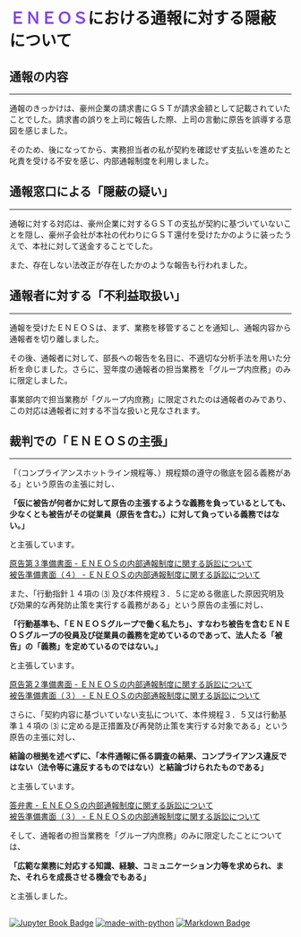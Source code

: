 # <span style="color: #8045e5;"><b>ＥＮＥＯＳ</b></span>における通報に対する隠蔽について

<div class="base">

## 通報の内容
---
通報のきっかけは、豪州企業の請求書にＧＳＴが請求金額として記載されていたことでした。請求書の誤りを上司に報告した際、上司の言動に原告を誤導する意図を感じました。

そのため、後になってから、実務担当者の私が契約を確認せず支払いを進めたと叱責を受ける不安を感じ、内部通報制度を利用しました。

## 通報窓口による「隠蔽の疑い」　
---
通報に対する対応は、豪州企業に対するＧＳＴの支払が契約に基づいていないことを隠し、豪州子会社が本社の代わりにＧＳＴ還付を受けたかのように装ったうえで、本社に対して送金することでした。

また、存在しない法改正が存在したかのような報告も行われました。

## 通報者に対する「不利益取扱い」
---
通報を受けたＥＮＥＯＳは、まず、業務を移管することを通知し、通報内容から通報者を切り離しました。

その後、通報者に対して、部長への報告を名目に、不適切な分析手法を用いた分析を命じました。さらに、翌年度の通報者の担当業務を「グループ内庶務」のみに限定しました。

事業部内で担当業務が「グループ内庶務」に限定されたのは通報者のみであり、この対応は通報者に対する不当な扱いと見なされます。


## 裁判での「ＥＮＥＯＳの主張」
---
「（コンプライアンスホットライン規程等、）規程類の遵守の徹底を図る義務がある」という原告の主張に対し、

**「仮に被告が何者かに対して原告の主張するような義務を負っているとしても、少なくとも被告がその従業員（原告を含む。）に対して負っている義務ではない。」**

と主張しています。

[原告第３準備書面 - ＥＮＥＯＳの内部通報制度に関する訴訟について](https://minnanosaiban.github.io/hotline/2024allegation.html#dai3_111)<br>
[被告準備書面（４） - ＥＮＥＯＳの内部通報制度に関する訴訟について](https://minnanosaiban.github.io/hotline/2024allegation.html#hikoku4_211e)

また、「行動指針１４項の ⑶ 及び本件規程３．５に定める徹底した原因究明及び効果的な再発防止策を実行する義務がある」という原告の主張に対し、

**「行動基準も、「ＥＮＥＯＳグループで働く私たち」、すなわち被告を含むＥＮＥＯＳグループの役員及び従業員の義務を定めているのであって、法人たる「被告」の「義務」を定めているのではない。」**

と主張しています。

[原告第２準備書面 - ＥＮＥＯＳの内部通報制度に関する訴訟について](https://minnanosaiban.github.io/hotline/2024allegation.html#dai2_141)<br>
[被告準備書面（３） - ＥＮＥＯＳの内部通報制度に関する訴訟について](https://minnanosaiban.github.io/hotline/2024allegation.html#hikoku3_241a)

さらに、「契約内容に基づいていない支払について、本件規程３．５又は行動基準１４項の ⑶ に定める是正措置及び再発防止策を実行する対象である」という原告の主張に対し、

**結論の根拠を述べずに、「本件通報に係る調査の結果、コンプライアンス違反ではない（法令等に違反するものではない）と結論づけられたものである」**

と主張しています。

[答弁書 - ＥＮＥＯＳの内部通報制度に関する訴訟について](https://minnanosaiban.github.io/hotline/2024allegation.html#toben_35)<br>
[被告準備書面（３） - ＥＮＥＯＳの内部通報制度に関する訴訟について](https://minnanosaiban.github.io/hotline/2024allegation.html#hikoku3_223)

そして、通報者の担当業務を「グループ内庶務」のみに限定したことについては、

**「広範な業務に対応する知識、経験、コミュニケーション力等を求められ、また、それらを成長させる機会でもある」**

と主張しました。

</div>

##
[![Jupyter Book Badge](https://jupyterbook.org/_images/badge.svg)](https://jupyterbook.org)
[![made-with-python](https://img.shields.io/badge/Made%20with-Python-1f425f.svg)](https://www.python.org/)
[![Markdown Badge](https://img.shields.io/badge/Markdown-000000?style=flat&logo=markdown&logoColor=white)](https://www.markdownguide.org/)